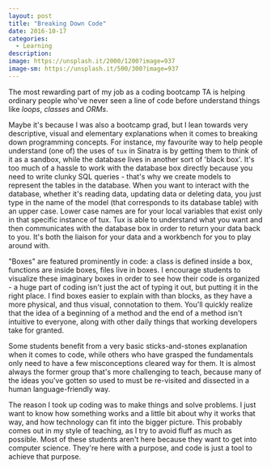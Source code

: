 ```yaml
---
layout: post
title: "Breaking Down Code"
date: 2016-10-17
categories:
  - Learning
description: 
image: https://unsplash.it/2000/1200?image=937
image-sm: https://unsplash.it/500/300?image=937
---
```


The most rewarding part of my job as a coding bootcamp TA is helping ordinary people who've never seen a line of code before understand things like *loops*, *classes* and *ORMs*.

Maybe it's because I was also a bootcamp grad, but I lean towards very descriptive, visual and elementary explanations when it comes to breaking down programming concepts. For instance, my favourite way to help people understand (one of) the uses of `tux` in Sinatra is by getting them to think of it as a sandbox, while the database lives in another sort of 'black box'. It's too much of a hassle to work with the database box directly because you need to write clunky SQL queries - that's why we create models to represent the tables in the database. When you want to interact with the database, whether it's reading data, updating data or deleting data, you just type in the name of the model (that corresponds to its database table) with an upper case. Lower case names are for your local variables that exist only in that specific instance of tux. Tux is able to understand what you want and then communicates with the database box in order to return your data back to you. It's both the liaison for your data and a workbench for you to play around with.

"Boxes" are featured prominently in code: a class is defined inside a box, functions are inside boxes, files live in boxes. I encourage students to visualize these imaginary boxes in order to see how their code is organized - a huge part of coding isn't just the act of typing it out, but putting it in the right place. I find boxes easier to explain with than blocks, as they have a more physical, and thus visual, connotation to them. You'll quickly realize that the idea of a beginning of a method and the end of a method isn't intuitive to everyone, along with other daily things that working developers take for granted.

Some students benefit from a very basic sticks-and-stones explanation when it comes to code, while others who have grasped the fundamentals only need to have a few misconceptions cleared way for them. It is almost always the former group that's more challenging to teach, because many of the ideas you've gotten so used to must be re-visited and dissected in a human language-friendly way.

The reason I took up coding was to make things and solve problems. I just want to know how something works and a little bit about why it works that way, and how technology can fit into the bigger picture. This probably comes out in my style of teaching, as I try to avoid fluff as much as possible. Most of these students aren't here because they want to get into computer science. They're here with a purpose, and code is just a tool to achieve that purpose. 